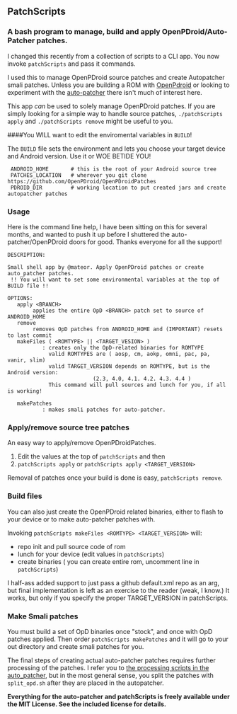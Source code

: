 ## PatchScripts
### A bash program to manage, build and apply OpenPDroid/Auto-Patcher patches.

I changed this recently from a collection of scripts to a CLI app. You now invoke ```patchScripts``` and pass it commands. 


I used this to manage OpenPDroid source patches and create Autopatcher smali patches. Unless you are building a ROM with [OpenPdroid](https://github.com/OpenPDroid) or looking to experiment with the [auto-patcher](https://github.com/mateor/auto-patcher) there isn't much of interest here. 

This app _can_ be used to solely manage OpenPDroid patches. If you are simply looking for a simple way to handle source patches, ```./patchScripts apply``` and ```./patchScripts remove``` might be useful to you.

####You WILL want to edit the enviromental variables in ```BUILD```!

The ```BUILD``` file sets the environment and lets you choose your target device and Android version. Use it or WOE BETIDE YOU!

     ANDROID_HOME       # this is the root of your Android source tree
     PATCHES_LOCATION   # wherever you git clone https://github.com/OpenPDroid/OpenPDroidPatches
     PDROID_DIR         # working location to put created jars and create autopatcher patches

### Usage
Here is the command line help, I have been sitting on this for several months, and wanted to push it up before I shuttered the auto-patcher/OpenPDroid doors for good. Thanks everyone for all the support!

    DESCRIPTION:
    
    Small shell app by @mateor. Apply OpenPDroid patches or create auto_patcher patches.
     !! You will want to set some environmental variables at the top of BUILD file !!

    OPTIONS:
       apply <BRANCH>
            applies the entire OpD <BRANCH> patch set to source of ANDROID_HOME
       remove
            removes OpD patches from ANDROID_HOME and (IMPORTANT) resets to last commit
       makeFiles ( <ROMTYPE> || <TARGET_VESION> )
               : creates only the OpD-related binaries for ROMTYPE
                 valid ROMTYPES are ( aosp, cm, aokp, omni, pac, pa, vanir, slim)
                 valid TARGET_VERSION depends on ROMTYPE, but is the Android version:
                               (2.3, 4.0, 4.1. 4.2. 4.3. 4.4 )
                 This command will pull sources and lunch for you, if all is working!
    
       makePatches
               : makes smali patches for auto-patcher.

### Apply/remove source tree patches
An easy way to apply/remove OpenPDroidPatches.

1) Edit the values at the top of ```patchScripts``` and then  
2) ```patchScripts apply``` or ```patchScripts apply <TARGET_VERSION>```

Removal of patches once your build is done is easy, ```patchScripts remove```.
  

### Build files

You can also just create the OpenPDroid related binaries, either to flash to your device or to make auto-patcher patches with. 

Invoking ```patchScripts makeFiles <ROMTYPE> <TARGET_VERSION>``` will:

   * repo init and pull source code of rom
   * lunch for your device (edit values in ```patchScripts```)
   * create binaries ( you can create entire rom, uncomment line in ```patchScripts```)

I half-ass added support to just pass a github default.xml repo as an arg, but final implementation is left as an exercise to the reader (weak, I know.) It works, but only if you specify the proper TARGET_VERSION in patchScripts.

### Make Smali patches

You must build a set of OpD binaries once "stock", and once with OpD patches applied. Then order ```patchScripts makePatches``` and it will go to your out directory and create smali patches for you.


The final steps of creating actual auto-patcher patches requires further processing of the patches. I refer you to [the processing scripts in the auto_patcher](https://github.com/mateor/auto-patcher/tree/master/ap_scripts), but in the most general sense, you split the patches with ``split_opd.sh`` after they are placed in the autopatcher.

**Everything for the auto-patcher and patchScripts is freely available under the MIT License. See the included license for details.**
